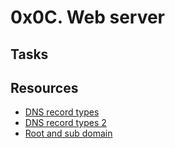 # 0x0C. Web server
## Tasks
## Resources
- [DNS record types](https://www.site24x7.com/learn/dns-record-types.html)
- [DNS record types 2](https://support.dnsimple.com/categories/dns/)
- [Root and sub domain](https://landingi.com/help/domains-vs-subdomains/)